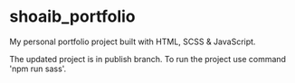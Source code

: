 # shoaib_portfolio
My personal portfolio project built with HTML, SCSS &amp; JavaScript.

The updated project is in publish branch. To run the project use command 'npm run sass'.
